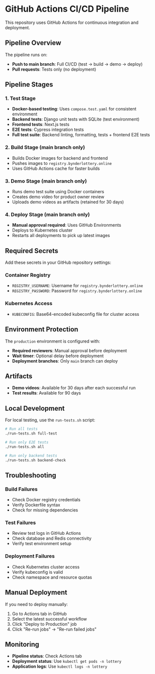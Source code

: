 # GitHub Actions CI/CD Pipeline

This repository uses GitHub Actions for continuous integration and deployment.

## Pipeline Overview

The pipeline runs on:
- **Push to main branch**: Full CI/CD (test → build → demo → deploy)
- **Pull requests**: Tests only (no deployment)

## Pipeline Stages

### 1. Test Stage
- **Docker-based testing**: Uses `compose.test.yaml` for consistent environment
- **Backend tests**: Django unit tests with SQLite (test environment)
- **Frontend tests**: Next.js tests
- **E2E tests**: Cypress integration tests
- **Full test suite**: Backend linting, formatting, tests + frontend E2E tests

### 2. Build Stage (main branch only)
- Builds Docker images for backend and frontend
- Pushes images to `registry.bynderlottery.online`
- Uses GitHub Actions cache for faster builds

### 3. Demo Stage (main branch only)
- Runs demo test suite using Docker containers
- Creates demo video for product owner review
- Uploads demo videos as artifacts (retained for 30 days)

### 4. Deploy Stage (main branch only)
- **Manual approval required**: Uses GitHub Environments
- Deploys to Kubernetes cluster
- Restarts all deployments to pick up latest images

## Required Secrets

Add these secrets in your GitHub repository settings:

### Container Registry
- `REGISTRY_USERNAME`: Username for `registry.bynderlottery.online`
- `REGISTRY_PASSWORD`: Password for `registry.bynderlottery.online`

### Kubernetes Access
- `KUBECONFIG`: Base64-encoded kubeconfig file for cluster access

## Environment Protection

The `production` environment is configured with:
- **Required reviewers**: Manual approval before deployment
- **Wait timer**: Optional delay before deployment
- **Deployment branches**: Only `main` branch can deploy

## Artifacts

- **Demo videos**: Available for 30 days after each successful run
- **Test results**: Available for 90 days

## Local Development

For local testing, use the `run-tests.sh` script:

```bash
# Run all tests
./run-tests.sh full-test

# Run only E2E tests
./run-tests.sh all

# Run only backend tests
./run-tests.sh backend-check
```

## Troubleshooting

### Build Failures
- Check Docker registry credentials
- Verify Dockerfile syntax
- Check for missing dependencies

### Test Failures
- Review test logs in GitHub Actions
- Check database and Redis connectivity
- Verify test environment setup

### Deployment Failures
- Check Kubernetes cluster access
- Verify kubeconfig is valid
- Check namespace and resource quotas

## Manual Deployment

If you need to deploy manually:

1. Go to Actions tab in GitHub
2. Select the latest successful workflow
3. Click "Deploy to Production" job
4. Click "Re-run jobs" → "Re-run failed jobs"

## Monitoring

- **Pipeline status**: Check Actions tab
- **Deployment status**: Use `kubectl get pods -n lottery`
- **Application logs**: Use `kubectl logs -n lottery` 
